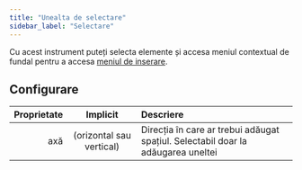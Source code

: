 ```yaml
---
title: "Unealta de selectare"
sidebar_label: "Selectare"
---
```



Cu acest instrument puteți selecta elemente și accesa meniul contextual de fundal pentru a accesa [meniul de inserare](../insert).

## Configurare

| Proprietate |         Implicit         | Descriere                                                                        |
| -----------:|:------------------------:|:-------------------------------------------------------------------------------- |
|         axă | (orizontal sau vertical) | Direcția în care ar trebui adăugat spațiul. Selectabil doar la adăugarea uneltei |
